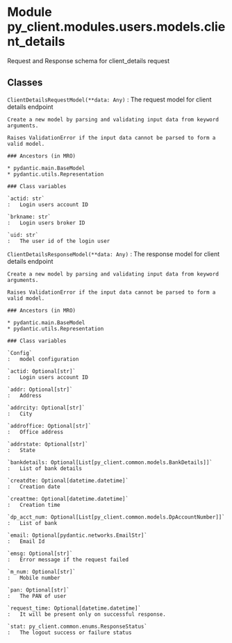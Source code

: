 Module py_client.modules.users.models.client_details
====================================================
Request and Response schema for client_details request

Classes
-------

`ClientDetailsRequestModel(**data: Any)`
:   The request model for client details endpoint
    
    Create a new model by parsing and validating input data from keyword arguments.
    
    Raises ValidationError if the input data cannot be parsed to form a valid model.

    ### Ancestors (in MRO)

    * pydantic.main.BaseModel
    * pydantic.utils.Representation

    ### Class variables

    `actid: str`
    :   Login users account ID

    `brkname: str`
    :   Login users broker ID

    `uid: str`
    :   The user id of the login user

`ClientDetailsResponseModel(**data: Any)`
:   The response model for client details endpoint
    
    Create a new model by parsing and validating input data from keyword arguments.
    
    Raises ValidationError if the input data cannot be parsed to form a valid model.

    ### Ancestors (in MRO)

    * pydantic.main.BaseModel
    * pydantic.utils.Representation

    ### Class variables

    `Config`
    :   model configuration

    `actid: Optional[str]`
    :   Login users account ID

    `addr: Optional[str]`
    :   Address

    `addrcity: Optional[str]`
    :   City

    `addroffice: Optional[str]`
    :   Office address

    `addrstate: Optional[str]`
    :   State

    `bankdetails: Optional[List[py_client.common.models.BankDetails]]`
    :   List of bank details

    `creatdte: Optional[datetime.datetime]`
    :   Creation date

    `creattme: Optional[datetime.datetime]`
    :   Creation time

    `dp_acct_num: Optional[List[py_client.common.models.DpAccountNumber]]`
    :   List of bank

    `email: Optional[pydantic.networks.EmailStr]`
    :   Email Id

    `emsg: Optional[str]`
    :   Error message if the request failed

    `m_num: Optional[str]`
    :   Mobile number

    `pan: Optional[str]`
    :   The PAN of user

    `request_time: Optional[datetime.datetime]`
    :   It will be present only on successful response.

    `stat: py_client.common.enums.ResponseStatus`
    :   The logout success or failure status